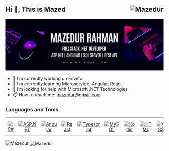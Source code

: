 ## Hi 👋, This is Mazed <img src="https://komarev.com/ghpvc/?username=isrt09&label=Profile%20views&color=0e75b6&style=flat" align="right" alt="Mazedur" /> 
![Banner Image](Banner.png)
<!--
**isrt09/isrt09** is a ✨ _special_ ✨ repository because its `README.md` (this file) appears on your GitHub profile.

Here are some ideas to get you started:
- 👯 I’m looking to collaborate on 
- 💬 Ask me about ...
- 😄 Pronouns: ...
- ⚡ Fun fact: ...
-->
- 🔭 I’m currently working on Enveto
- 🌱 I’m currently learning Microservice, Angular, React
- 🤔 I’m looking for help with Microsoft .NET Technologies
- 📫 How to reach me: mazedur@gmail.com
<h3 align="left" id="macropower-tech">Languages and Tools</h3>
<table>
  <tr>
    <td align="center" width="96">
      <a href="#macropower-tech">
        <img src="https://skillicons.dev/icons?i=cs" width="48" height="48" alt="C#" />        
      </a>      
      <br>
    </td>      
    <td align="center" width="96">
      <a href="#macropower-tech">
        <img src="https://skillicons.dev/icons?i=dotnet" width="48" height="48" alt="ASP.NET" />
      </a>      
      <br>
    </td>
    <td align="center" width="96">
      <a href="#macropower-tech">
        <img src="https://skillicons.dev/icons?i=angular" width="48" height="48" alt="Angular" />
      </a>      
      <br>
    </td>
    <td align="center" width="96">
      <a href="#macropower-tech">
        <img src="https://skillicons.dev/icons?i=react" width="48" height="48" alt="React" />
      </a>      
      <br>
    </td>
    <td align="center" width="96">
      <a href="#macropower-tech">
        <img src="https://skillicons.dev/icons?i=typescript" width="48" height="48" alt="Typescript" />
      </a>      
      <br>
    </td>        
    <td align="center" width="96">
      <a href="#macropower-tech">
        <img src="https://skillicons.dev/icons?i=mysql" width="48" height="48" alt="MySQL"/>
      </a>      
      <br>
    </td>
    <td align="center" width="96">
      <a href="#macropower-tech">
        <img src="https://skillicons.dev/icons?i=kotlin" width="48" height="48" alt="Kotlin"/>
      </a>      
      <br>
    </td>    
    <td align="center" width="96">
      <a href="#macropower-tech">
        <img src="https://skillicons.dev/icons?i=html" width="48" height="48" alt="HTML" />
      </a>      
      <br>
    </td>
    <td align="center" width="96">
      <a href="#macropower-tech">
        <img src="https://skillicons.dev/icons?i=css" width="48" height="48" alt="CSS" />
      </a>      
      <br>
    </td>
    <td align="center" width="96">
      <a href="#macropower-tech">
        <img src="https://skillicons.dev/icons?i=js" width="48" height="48" alt="JS" />
      </a>      
      <br>
    </td>
    <td align="center" width="96">
      <a href="#macropower-tech">
        <img src="https://skillicons.dev/icons?i=jquery" width="48" height="48" alt="jQuery" />
      </a>      
      <br>
    </td>
    <td align="center" width="96">
      <a href="#macropower-tech">
        <img src="https://skillicons.dev/icons?i=bootstrap" width="48" height="48" alt="Bootstrap" />
      </a>      
      <br>
    </td>
    <td align="center" width="96">
      <a href="#macropower-tech">
        <img src="https://skillicons.dev/icons?i=tailwind" width="48" height="48" alt="Tailwind" />
      </a>      
      <br>
    </td>
    <td align="center" width="96">
      <a href="#macropower-tech">
        <img src="https://skillicons.dev/icons?i=sass" width="48" height="48" alt="SASS" />
      </a>      
      <br>
    </td>
    <td align="center" width="96">
      <a href="#macropower-tech">
        <img src="https://skillicons.dev/icons?i=visualstudio" width="48" height="48" alt="Visual Studio" />
      </a>      
      <br>
    </td>
    <td align="center" width="96">
      <a href="#macropower-tech">
        <img src="https://skillicons.dev/icons?i=vscode" width="48" height="48" alt="VS Code" />
      </a>      
      <br>
    </td>
    <td align="center" width="96">
      <a href="#macropower-tech">
        <img src="https://skillicons.dev/icons?i=sublime" width="48" height="48" alt="Sublime Text" />
      </a>      
      <br>
    </td>
  </tr>
</table>
<p><img align="left" src="https://github-readme-stats.vercel.app/api/top-langs?username=isrt09&show_icons=true&locale=en&layout=compact" alt="Mazedur" /></p>
<p>&nbsp;<img align="center" src="https://github-readme-stats.vercel.app/api?username=isrt09&show_icons=true&locale=en" alt="Mazedur" /></p>

